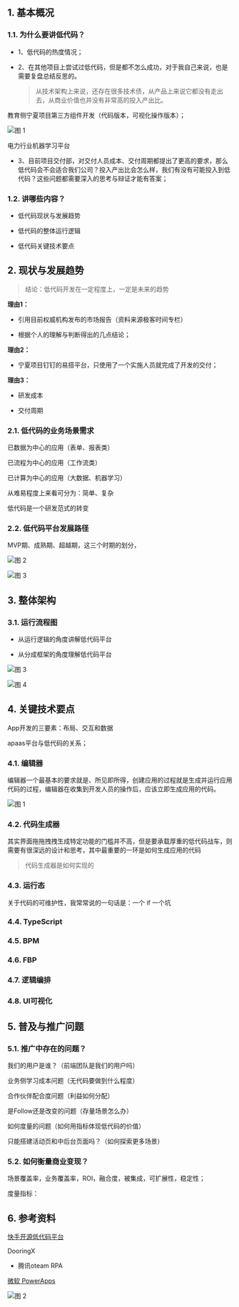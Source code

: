 <!-- # 1. 低代码平台 -->

## 1. 基本概况

### 1.1. 为什么要讲低代码？

* 1、低代码的热度情况；

* 2、在其他项目上尝试过低代码，但是都不怎么成功，对于我自己来说，也是需要复盘总结反思的。
  > 从技术架构上来说，还存在很多技术债，从产品上来说它都没有走出去，从商业价值也并没有非常高的投入产出比。
  
教育侧宁夏项目第三方组件开发（代码版本，可视化操作版本）；
  
![图 1](../../images/e2ad340ffe1f2110fc1552fe5cd76c4cf061fa2b8018e5f4cc9cdc0a5f4d7dcf.png)  

电力行业机器学习平台

* 3、目前项目交付部，对交付人员成本、交付周期都提出了更高的要求，那么低代码会不会适合我们公司？投入产出比会怎么样，我们有没有可能投入到低代码？这些问题都需要深入的思考与辩证才能有答案；

### 1.2. 讲哪些内容？

* 低代码现状与发展趋势

* 低代码的整体运行逻辑

* 低代码关键技术要点

## 2. 现状与发展趋势



> 结论：低代码开发在一定程度上，一定是未来的趋势

**理由1：**

* 引用目前权威机构发布的市场报告（资料来源极客时间专栏）

* 根据个人的理解与判断得出的几点结论；

**理由2：**

* 宁夏项目钉钉的易搭平台，只使用了一个实施人员就完成了开发的交付；

**理由3：**

* 研发成本

* 交付周期

### 2.1. 低代码的业务场景需求

已数据为中心的应用（表单、报表类）

已流程为中心的应用（工作流类）

已计算为中心的应用（大数据、机器学习）

从难易程度上来看可分为：简单、复杂

低代码是一个研发范式的转变

### 2.2. 低代码平台发展路径

MVP期、成熟期、超越期，这三个时期的划分，

![图 2](../../images/c08f72f5551c84bb93f5c87678855f8c69212f642b2f2e8ebf25d6c8ece224ea.png)  

![图 3](../../images/35aa2488dcb0dc8c180c25adb7cbb91c87cb18c7f9777386339af3b7bb22e76c.png)  

## 3. 整体架构

### 3.1. 运行流程图

* 从运行逻辑的角度讲解低代码平台
  
* 从分成框架的角度理解低代码平台

![图 3](../../images/c73a6d1af28b8223cc516fba6c654f3e40615f785daf9ec780d77d4f049b0071.png)  

![图 4](../../images/eadd72ba41282b102cacf1a988c21bd478f264501d95c169e06461e01d12c54a.png)  

## 4. 关键技术要点

App开发的三要素：布局、交互和数据

apaas平台与低代码的关系；

### 4.1. 编辑器  

编辑器一个最基本的要求就是、所见即所得，创建应用的过程就是生成并运行应用代码的过程，编辑器在收集到开发人员的操作后，应该立即生成应用的代码。

![图 1](../../images/8bb9a2365542b323a5eac6733b579bcfa0f9fea77f869a6f041e7593af1fb011.png)  

### 4.2. 代码生成器

其实界面拖拖拽拽生成特定功能的门槛并不高，但是要承载厚重的低代码战车，则需要有很深远的设计和思考，其中最重要的一环是如何生成应用的代码

> 代码生成器是如何实现的

### 4.3. 运行态

关于代码的可维护性，我常常说的一句话是：一个 if 一个坑

### 4.4. TypeScript

### 4.5. BPM

### 4.6. FBP

### 4.7. 逻辑编排

### 4.8. UI可视化

## 5. 普及与推广问题

### 5.1. 推广中存在的问题？

我们的⽤户是谁？（前端团队是我们的⽤户吗）

业务侧学习成本问题（⽆代码要做到什么程度）

合作伙伴配合度问题（利益如何分配）

是Follow还是改变的问题（存量场景怎么办）

如何度量的问题（如何⽤指标体现低代码的价值）

只能搭建活动⻚和中后台⻚⾯吗？（如何探索更多场景）

### 5.2. 如何衡量商业变现？

场景覆盖率，业务覆盖率，ROI，融合度，被集成，可扩展性，稳定性；

度量指标：

## 6. 参考资料

[快手开源低代码平台](https://mybricks.world)

DooringX

* 腾讯oteam
RPA

[微软 PowerApps](https://www.bilibili.com/video/BV1KQ4y1N7ef?spm_id_from=333.337.search-card.all.click&vd_source=72c007389b5d6fad1158a9dee89efe97)

![图 2](../../images/d718429a90829354fb01ecc569103f209f29a8d03d9c015f497447472377738b.png)  
